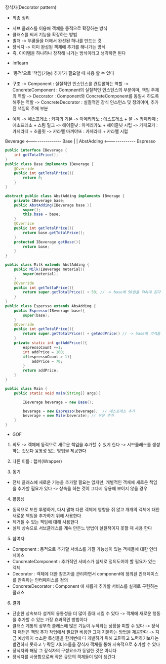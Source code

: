 장식자(Decorator pattern)
* 최종 정리
- 서브 클래스를 이용해 객체를 동적으로 확장하는 방식
- 클래스를 써서 기능을 확장하는 방법
- 빌더 
    -> 부품들을 더해서 완선된 하나를 만드는 것
- 장식자
    -> 이미 완성된 객체에 추가를 해나가는 방식
- 즉, 아이템을 하나하나 장착해 나가는 방식이라고 생각하면 된다

* Inflearn
- '동적'으로 '책임(기능) 추가'가 필요할 때 사용 할 수 있다
- 구조
    -> Component : 실질적인 인스턴스를 컨트롤하는 역할
    -> ConcreteComponent : Compnent의 실질적인 인스턴스의 부분이며, 책임 주체의 역할
    -> Decorator : Component와 ConcreteComponent를 동일시 하도록 해주는 역할
    -> ConcreteDecorator : 실질적인 장식 인스턴스 및 정의이며, 추가된 책임의 주체 부분

- 예제
-> 에스프레소 : 커피의 기본
-> 아메리카노 : 에스프레소 + 물
-> 카페라떼 : 에소프레소 + 스팀 밀그
-> 헤이즐넛 : 아메리카노 + 헤이즐넛 시럽
-> 카페모카 : 카페라떼 + 초콜릿
-> 캬라멜 마끼야또 : 카페라떼 + 캬라멜 시럽


Beverage <--------------- Base
    |
    |
AbstAdding <------------- Espresso

```java
public interface IBeverage {
    int getTotalPrice();
}
public class Base implements IBeverage {
    @Override
    public int getTotalPrice(){
        return 0;
    }
}

abstract public class AbstAdding implements IBverage {
    private IBeverage base;
    public AbstAdding(IBeverage base ){
        super();
        this.base = base;
    }
    @Overrice
    public int getTotalPrice(){
        return base.getTotalPrice();
    }
    protected IBeverage getBase(){
        return base;
    }
}

public class Milk extends AbstAdding {
    public Milk(IBeverage meterial){
        super(meterial);
    }
    @Override
    public int getTotlaPrice(){
        return super.getTotalPrice() + 50; // -> base에 50원을 더하게 된다
    }
}
public class Espersso extends AbsAdding {
    public Espresso(IBeverage base){
        super(base);
    }
    @Override
    public int getTotalPrice(){
        return super.getTotalPrice() + getAddPrice() // -> base에 가격을 더하게 된다
    }
    private static int getAddPrice(){
        espressoCount +=1;
        int addPrice = 100;
        if(espressoCount > 1){
            addPrice = 70;
        }
        return addPrice;
    }
}

public class Main {
    public static void main(String[] args){

        IBeverage beverage = new Base();

        beverage = new Espresso(beverage);  // 에스프레소 추가
        beverage = new Mile(beverate); // 우유 추가
    }
}
```

* GOF
1. 의도
-> 객체에 동적으로 새로운 책임을 추가할 수 있게 한다
-> 서브클래스를 생성하는 것보다 융통성 있는 방법을 제공한다

2. 다른 이름 : 랩퍼(Wrapper)

3. 동기
- 전체 클래스에 새로운 기능을 추가할 필요는 없지만, 개별적인 객체에 새로운 책임을 추가할 필요가 있다
    -> 상속을 하는 것이 그다지 유용해 보이지 않을 경우

4. 활용성
- 동적으로 또한 투명하게, 다시 말해 다른 객체에 영향을 쥐 않고 개개의 객체에 대한 새로운 책임을 추가하기 위해 사용한다
- 제거될 수 있는 책임에 대해 사용한다
- 실제 상속으로 서브클래스를 게속 만든느 방법이 실질적이지 못할 때 사용 한다

5. 참여자
- Component : 동적으로 추가할 서비스를 가질 가능성이 있는 객체들에 대한 인터페이스
- ConcreateComponent : 추가적인 서비스가 실제로 정의도어야 할 필요가 있는 객체
- Decorator : 객체에 대한 참조자를 관리하면서 component에 정의된 인터페이스를 만족하는 인터페이스를 정의
- ConcreteDecorator : Component 에 새롭게 추가할 서비스를 실제로 구현하는 클래스

6. 결과
- 단순한 상속보다 설계의 융통성을 더 많이 증대 시킬 수 있다
    -> 객체에 새로운 행동을 추가할 수 있는 가장 효과적인 방법이다
- 클래스 계통의 상부측 클래스에 많은 기능이 누적되는 상황을 피할 수 있다
    -> 장식자 패턴은 책임 추가 작업에서 필요한 비용만 그때 지불하는 방법을 제공한다
    -> 지금 예상하지 ㅁ소한 특성들을 한꺼번에 다 개발하기 위해 고민하고 노력하기보다는 발견하지 못하고 누락된 서비스들을
       장식자 객체를 통해 지속적으로 추가할 수 있다
- 장식자와 해당 그 장식자의 구성요소가 동일한 것은 아니다
- 장식자를 사용함으로써 작은 규모의 객체들이 많이 생긴다